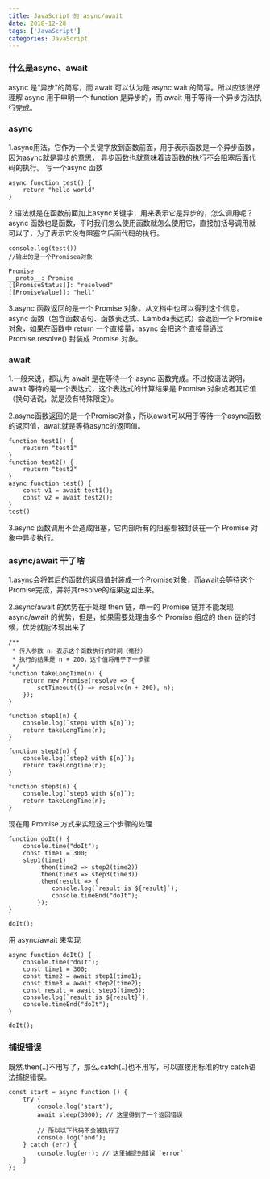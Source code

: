 ```yaml
---
title: JavaScript 的 async/await
date: 2018-12-28 
tags: ['JavaScript']
categories: JavaScript
---
```




### 什么是async、await
<!-- more -->

async 是“异步”的简写，而 await 可以认为是 async wait 的简写。所以应该很好理解 async 用于申明一个 function 是异步的，而 await 用于等待一个异步方法执行完成。

### async
1.async用法，它作为一个关键字放到函数前面，用于表示函数是一个异步函数，因为async就是异步的意思， 异步函数也就意味着该函数的执行不会阻塞后面代码的执行。 写一个async 函数
```
async function test() {
    return "hello world"
}
```
2.语法就是在函数前面加上async关键字，用来表示它是异步的，怎么调用呢？async 函数也是函数，平时我们怎么使用函数就怎么使用它，直接加括号调用就可以了，为了表示它没有阻塞它后面代码的执行。
```
console.log(test())
//输出的是一个Promisea对象

Promise
__proto__: Promise
[[PromiseStatus]]: "resolved"
[[PromiseValue]]: "hell"
```

3.async 函数返回的是一个 Promise 对象。从文档中也可以得到这个信息。async 函数（包含函数语句、函数表达式、Lambda表达式）会返回一个 Promise 对象，如果在函数中 return 一个直接量，async 会把这个直接量通过 Promise.resolve() 封装成 Promise 对象。

### await
1.一般来说，都认为 await 是在等待一个 async 函数完成。不过按语法说明，await 等待的是一个表达式，这个表达式的计算结果是 Promise 对象或者其它值（换句话说，就是没有特殊限定）。

2.async函数返回的是一个Promise对象，所以await可以用于等待一个async函数的返回值，await就是等待async的返回值。

```
function test1() {
    reuturn "test1"
}
function test2() {
    reuturn "test2"
}
async function test() {
    const v1 = await test1();
    const v2 = await test2();
}
test()
```

3.async 函数调用不会造成阻塞，它内部所有的阻塞都被封装在一个 Promise 对象中异步执行。

### async/await 干了啥
1.async会将其后的函数的返回值封装成一个Promise对象，而await会等待这个Promise完成，并将其resolve的结果返回出来。

2.async/await 的优势在于处理 then 链，单一的 Promise 链并不能发现 async/await 的优势，但是，如果需要处理由多个 Promise 组成的 then 链的时候，优势就能体现出来了
```
/**
 * 传入参数 n，表示这个函数执行的时间（毫秒）
 * 执行的结果是 n + 200，这个值将用于下一步骤
 */
function takeLongTime(n) {
    return new Promise(resolve => {
        setTimeout(() => resolve(n + 200), n);
    });
}

function step1(n) {
    console.log(`step1 with ${n}`);
    return takeLongTime(n);
}

function step2(n) {
    console.log(`step2 with ${n}`);
    return takeLongTime(n);
}

function step3(n) {
    console.log(`step3 with ${n}`);
    return takeLongTime(n);
}
```

现在用 Promise 方式来实现这三个步骤的处理
```
function doIt() {
    console.time("doIt");
    const time1 = 300;
    step1(time1)
        .then(time2 => step2(time2))
        .then(time3 => step3(time3))
        .then(result => {
            console.log(`result is ${result}`);
            console.timeEnd("doIt");
        });
}

doIt();
```

用 async/await 来实现
```
async function doIt() {
    console.time("doIt");
    const time1 = 300;
    const time2 = await step1(time1);
    const time3 = await step2(time2);
    const result = await step3(time3);
    console.log(`result is ${result}`);
    console.timeEnd("doIt");
}

doIt();
```

### 捕捉错误
既然.then(..)不用写了，那么.catch(..)也不用写，可以直接用标准的try catch语法捕捉错误。
```
const start = async function () {
    try {
        console.log('start');
        await sleep(3000); // 这里得到了一个返回错误
        
        // 所以以下代码不会被执行了
        console.log('end');
    } catch (err) {
        console.log(err); // 这里捕捉到错误 `error`
    }
};
```


